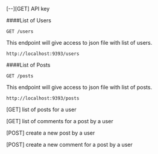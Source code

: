 [--][GET] API key

####List of Users
```
GET /users
```
This endpoint will give access to json file with list of users.
```
http://localhost:9393/users
```

####List of Posts
```
GET /posts
```
This endpoint will give access to json file with list of posts.
```
http://localhost:9393/posts
```


[GET] list of posts for a user

[GET] list of comments for a post by a user

[POST] create a new post by a user

[POST] create a new comment for a post by a user

